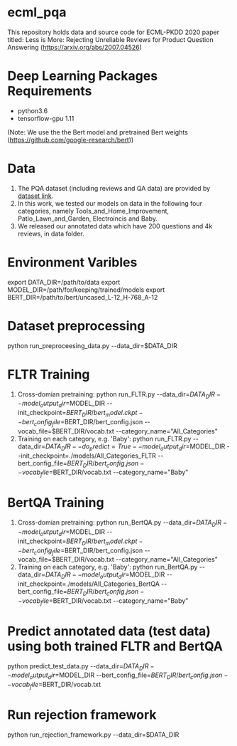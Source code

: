 # ecml_pqa
This repository holds data and source code for ECML-PKDD 2020 paper titled: 
Less is More: Rejecting Unreliable Reviews for Product Question Answering (https://arxiv.org/abs/2007.04526)

# Deep Learning Packages Requirements
- python3.6
- tensorflow-gpu 1.11

(Note: We use the the Bert model and pretrained Bert weights (https://github.com/google-research/bert))

# Data
1. The PQA dataset (including reviews and QA data) are provided by [dataset link](http://cseweb.ucsd.edu/~jmcauley/datasets.html).
2. In this work, we tested our models on data in the following four categories, namely Tools_and_Home_Improvement, Patio_Lawn_and_Garden, Electroincis and Baby.
3. We released our annotated data which have 200 questions and 4k reviews, in data folder.


# Environment Varibles
export DATA_DIR=/path/to/data
export MODEL_DIR=/path/for/keeping/trained/models
export BERT_DIR=/path/to/bert/uncased_L-12_H-768_A-12

# Dataset preprocessing
python run_preproceesing_data.py --data_dir=$DATA_DIR 

# FLTR Training 
1. Cross-domian pretraining:  python run_FLTR.py --data_dir=$DATA_DIR --model_output_dir=$MODEL_DIR --init_checkpoint=$BERT_DIR/bert_model.ckpt --bert_config_file=$BERT_DIR/bert_config.json --vocab_file=$BERT_DIR/vocab.txt --category_name="All_Categories"
2. Training on each category, e.g. 'Baby': python run_FLTR.py --data_dir=$DATA_DIR --do_predict=True --model_output_dir=$MODEL_DIR --init_checkpoint=./models/All_Categories_FLTR --bert_config_file=$BERT_DIR/bert_config.json --vocab_file=$BERT_DIR/vocab.txt --category_name="Baby"

# BertQA Training
1. Cross-domian pretraining: python run_BertQA.py --data_dir=$DATA_DIR --model_output_dir=$MODEL_DIR --init_checkpoint=$BERT_DIR/bert_model.ckpt --bert_config_file=$BERT_DIR/bert_config.json --vocab_file=$BERT_DIR/vocab.txt --category_name="All_Categories"
2. Training on each category, e.g. 'Baby': python run_BertQA.py --data_dir=$DATA_DIR --model_output_dir=$MODEL_DIR --init_checkpoint=./models/All_Categories_BertQA --bert_config_file=$BERT_DIR/bert_config.json --vocab_file=$BERT_DIR/vocab.txt --category_name="Baby"

# Predict annotated data (test data) using both trained FLTR and BertQA
python predict_test_data.py --data_dir=$DATA_DIR  --model_output_dir=$MODEL_DIR --bert_config_file=$BERT_DIR/bert_config.json --vocab_file=$BERT_DIR/vocab.txt

# Run rejection framework
python run_rejection_framework.py --data_dir=$DATA_DIR 
